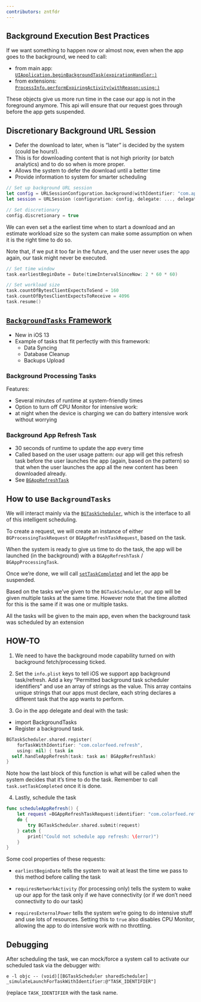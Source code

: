 ```yaml
---
contributors: zntfdr
---
```


## Background Execution Best Practices 

If we want something to happen now or almost now, even when the app goes to the background, we need to call:

- from main app: [`UIApplication.beginBackgroundTask(expirationHandler:)`][beginBackgroundDoc]
- from extensions: [`ProcessInfo.performExpiringActivity(withReason:using:)`][performExpiringDoc]

These objects give us more run time in the case our app is not in the foreground anymore. This api will ensure that our request goes through before the app gets suspended.

## Discretionary Background URL Session 

- Defer the download to later, when is “later” is decided by the system (could be hours!). 
- This is for downloading content that is not high priority (or batch analytics) and to do so when is more proper.
- Allows the system to defer the download until a better time
- Provide information to system for smarter scheduling 

```swift
// Set up background URL session 
let config = URLSessionConfiguration.background(withIdentifier: "com.app.attachments")
let session = URLSession (configuration: config, delegate: ..., delegateQueue: ...)

// Set discretionary
config.discretionary = true 
```

We can even set a the earliest time when to start a download and an estimate workload size so the system can make some assumption on when it is the right time to do so.

Note that, if we put it too far in the future, and the user never uses the app again, our task might never be executed.

```swift
// Set time window
task.earliestBeginDate = Date(timeIntervalSinceNow: 2 * 60 * 60)

// Set workload size 
task.countOfBytesClientExpectsToSend = 160
task.countOfBytesClientExpectsToReceive = 4096
task.resume() 
```

## [`BackgroundTasks` Framework][btdocs]

- New in iOS 13
- Example of tasks that fit perfectly with this framework:
  - Data Syncing 
  - Database Cleanup
  - Backups Upload 

### Background Processing Tasks 

Features:

- Several minutes of runtime at system-friendly times 
- Option to turn off CPU Monitor for intensive work: 
- at night when the device is charging we can do battery intensive work without worrying 

### Background App Refresh Task 

- 30 seconds of runtime to update the app every time
- Called based on the user usage pattern: our app will get this refresh task before the user launches the app (again, based on the pattern) so that when the user launches the app all the new content has been downloaded already.
- See [`BGAppRefreshTask`][bgapprefreshtaskDocs]

## How to use `BackgroundTasks`

We will interact mainly via the [`BGTaskScheduler`][schedulerDocs], which is the interface to all of this intelligent scheduling.

To create a request, we will create an instance of either `BGProcessingTaskRequest` or `BGAppRefreshTaskRequest`, based on the task.

When the system is ready to give us time to do the task, the app will be launched (in the background) with a `BGAppRefreshTask` / `BGAppProcessingTask`.

Once we’re done, we will call [`setTaskCompleted`][completed] and let the app be suspended.

Based on the tasks we’ve given to the `BGTaskScheduler`, our app will be given multiple tasks at the same time. However note that the time allotted for this is the same if it was one or multiple tasks.

All the tasks will be given to the main app, even when the background task was scheduled by an extension

## HOW-TO

1. We need to have the background mode capability turned on with background fetch/processing ticked.

2. Set the `info.plist` keys to tell iOS we support app background task/refresh. Add a key “Permitted background task scheduler identifiers”  and use an array of strings as the value. This array contains unique strings that our apps must declare, each string declares a different task that the app wants to perform.

3. Go in the app delegate and deal with the task:
  - import BackgroundTasks
  - Register a background task.

```swift
BGTaskScheduler.shared.register(
	forTaskWithIdentifier: "com.colorfeed.refresh", 
	using: nil) { task in 
  self.handleAppRefresh(task: task as! BGAppRefreshTask)
}
```

Note how the last block of this function is what will be called when the system decides that it’s time to do the task.
Remember to call `task.setTaskCompleted` once it is done.

4. Lastly, schedule the task

```swift
func scheduleAppRefresh() {
	let request =BGAppRefreshTaskRequest(identifier: "com.colorfeed.refresh")
	do { 
	 	try BGTaskScheduler.shared.submit(request) 
	} catch { 
		print("Could not schedule app refresh: \(error)") 
	}
}
```

Some cool properties of these requests:

- `earliestBeginDate` tells the system to wait at least the time we pass to this method before calling the task

- `requiresNetworkActivity` (for processing only) tells the system to wake up our app for the task only if we have connectivity (or if we don’t need connectivity to do our task)

- `requiresExternalPower` tells the system we’re going to do intensive stuff and use lots of resources. Setting this to `true` also disables CPU Monitor, allowing the app to do intensive work with no throttling.


## Debugging

After scheduling the task, we can mock/force a system call to activate our scheduled task via the debugger with:

```
e -l objc -- (void)[[BGTaskScheduler sharedScheduler] _simulateLaunchForTaskWithIdentifier:@"TASK_IDENTIFIER"]
```

(replace `TASK_IDENTIFIER` with the task name.

[beginBackgroundDoc]: https://developer.apple.com/documentation/uikit/uiapplication/1623031-beginbackgroundtask
[performExpiringDoc]: https://developer.apple.com/documentation/foundation/processinfo/1617030-performexpiringactivity
[btdocs]: https://developer.apple.com/documentation/backgroundtasks
[bgapprefreshtaskDocs]: https://developer.apple.com/documentation/backgroundtasks/bgapprefreshtask
[schedulerDocs]: https://developer.apple.com/documentation/backgroundtasks/bgtaskscheduler
[completed]: https://developer.apple.com/documentation/backgroundtasks/bgtask/3142236-settaskcompleted